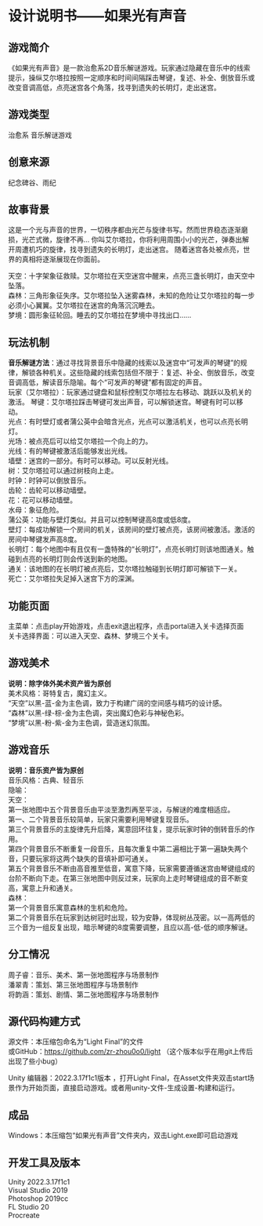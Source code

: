 设计说明书——如果光有声音
======
## 游戏简介
《如果光有声音》是一款治愈系2D音乐解谜游戏。玩家通过隐藏在音乐中的线索提示，操纵艾尔塔拉按照一定顺序和时间间隔踩击琴键，复述、补全、倒放音乐或改变音调高低，点亮迷宫各个角落，找寻到遗失的长明灯，走出迷宫。

## 游戏类型
治愈系 音乐解谜游戏

## 创意来源
纪念碑谷、雨纪

## 故事背景
这是一个光与声音的世界，一切秩序都由光芒与旋律书写。然而世界稳态逐渐磨损，光芒式微，旋律不再…
你叫艾尔塔拉，你将利用周围小小的光芒，弹奏出解开周遭机巧的旋律，找寻到遗失的长明灯，走出迷宫。
随着迷宫各处被点亮，世界的真相将逐渐展现在你面前。

天空：十字架象征救赎。艾尔塔拉在天空迷宫中醒来，点亮三盏长明灯，由天空中坠落。  
森林：三角形象征失序。艾尔塔拉坠入迷雾森林，未知的危险让艾尔塔拉的每一步必须小心翼翼。艾尔塔拉在迷宫的角落沉沉睡去。  
梦境：圆形象征轮回。睡去的艾尔塔拉在梦境中寻找出口……

## 玩法机制
**音乐解谜方法**：通过寻找背景音乐中隐藏的线索以及迷宫中“可发声的琴键”的规律，解锁各种机关。这些隐藏的线索包括但不限于：复述、补全、倒放音乐，改变音调高低，解读音乐隐喻。每个“可发声的琴键”都有固定的声音。  
玩家（艾尔塔拉）：玩家通过键盘和鼠标控制艾尔塔拉左右移动、跳跃以及机关的激活。
琴键：艾尔塔拉踩击琴键可发出声音，可以解锁迷宫。琴键有时可以移动。  
光点：有时壁灯或者蒲公英中会暗含光点，光点可以激活机关，也可以点亮长明灯。  
光场：被点亮后可以给艾尔塔拉一个向上的力。  
光线：有的琴键被激活后能够发出光线。  
墙壁：迷宫的一部分。有时可以移动。可以反射光线。  
树：艾尔塔拉可以通过树枝向上走。  
时钟：时钟可以倒放音乐。  
齿轮：齿轮可以移动墙壁。  
花：花可以移动墙壁。  
水母：象征危险。   
蒲公英：功能与壁灯类似。并且可以控制琴键高8度或低8度。  
壁灯：每成功解锁一个房间的机关，该房间的壁灯被点亮，该房间被激活。激活的房间中琴键发声高8度。  
长明灯：每个地图中有且仅有一盏特殊的“长明灯”，点亮长明灯则该地图通关。触碰到点亮的长明灯则会传送到新的地图。  
通关：该地图的在长明灯被点亮后，艾尔塔拉触碰到长明灯即可解锁下一关。  
死亡：艾尔塔拉失足掉入迷宫下方的深渊。  

## 功能页面
主菜单：点击play开始游戏，点击exit退出程序，点击portal进入关卡选择页面  
关卡选择界面：可以进入天空、森林、梦境三个关卡。

## 游戏美术
**说明：除字体外美术资产皆为原创**  
美术风格：哥特复古，魔幻主义。  
“天空”以黑-蓝-金为主色调，致力于构建广阔的空间感与精巧的设计感。  
“森林”以黑-绿-棕-金为主色调，突出魔幻色彩与神秘色彩。  
“梦境”以黑-粉-紫-金为主色调，营造迷幻氛围。  

## 游戏音乐
**说明：音乐资产皆为原创**  
音乐风格：古典、轻音乐  
隐喻：  
天空：  
第一张地图中五个背景音乐由平淡至激烈再至平淡，与解谜的难度相适应。  
第一、二个背景音乐较简单，玩家只需要利用琴键复现音乐。  
第三个背景音乐的主旋律先升后降，寓意回环往复，提示玩家时钟的倒转音乐的作用。  
第四个背景音乐不断重复一段音乐，且每次重复中第二遍相比于第一遍缺失两个音，只要玩家将这两个缺失的音填补即可通关。  
第五个背景音乐不断由高音推至低音，寓意下降，玩家需要遵循迷宫由琴键组成的台阶不断向下走。在第三张地图中则反过来，玩家向上走时琴键组成的音不断变高，寓意上升和通关。  
森林：  
第一个背景音乐寓意森林的生机和危险。  
第二个背景音乐在玩家到达树冠时出现，较为安静，体现树丛茂密。以一高两低的三个音为一组反复出现，暗示琴键的8度需要调整，且应以高-低-低的顺序解谜。  

## 分工情况
周子睿：音乐、美术、第一张地图程序与场景制作  
潘翠青：策划、第三张地图程序与场景制作  
将韵涵：策划、剧情、第二张地图程序与场景制作  

## 源代码构建方式
源文件：本压缩包命名为“Light  Final”的文件          
或GitHub：https://github.com/zr-zhou0o0/light （这个版本似乎在用git上传后出现了些小bug）  

Unity 编辑器：2022.3.17f1c1版本 ，打开Light Final，在Asset文件夹双击start场景作为开始页面，直接启动游戏。或者用unity-文件-生成设置-构建和运行。  

## 成品
Windows：本压缩包“如果光有声音”文件夹内，双击Light.exe即可启动游戏  

## 开发工具及版本
Unity 2022.3.17f1c1  
Visual Studio 2019  
Photoshop 2019cc  
FL Studio 20  
Procreate  

